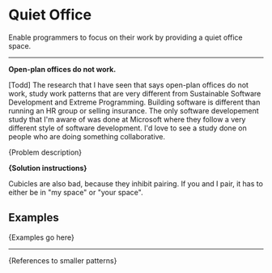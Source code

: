 # Quiet Office

Enable programmers to focus on their work by providing a quiet office space.

---

**Open-plan offices do not work.**

[Todd] The research that I have seen that says open-plan offices do not work, study work patterns that are very different from Sustainable Software Development and Extreme Programming. Building software is different than running an HR group or selling insurance. The only software developement study that I'm aware of was done at Microsoft where they follow a very different style of software development. I'd love to see a study done on people who are doing something collaborative.

{Problem description}

**{Solution instructions}**

Cubicles are also bad, because they inhibit pairing. If you and I pair, it
has to either be in "my space" or "your space".

## Examples

{Examples go here}

---

{References to smaller patterns}
